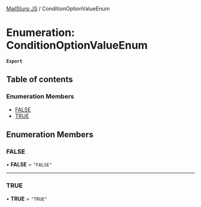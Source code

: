 [MailSlurp JS](../README.md) / ConditionOptionValueEnum

# Enumeration: ConditionOptionValueEnum

**`Export`**

## Table of contents

### Enumeration Members

- [FALSE](ConditionOptionValueEnum.md#false)
- [TRUE](ConditionOptionValueEnum.md#true)

## Enumeration Members

### FALSE

• **FALSE** = ``"FALSE"``

___

### TRUE

• **TRUE** = ``"TRUE"``

